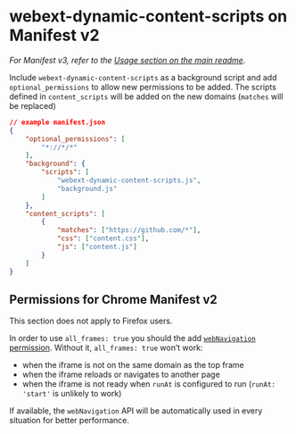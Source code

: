 # webext-dynamic-content-scripts on Manifest v2

_For Manifest v3, refer to the [Usage section on the main readme](readme.md)._

Include `webext-dynamic-content-scripts` as a background script and add `optional_permissions` to allow new permissions to be added. The scripts defined in `content_scripts` will be added on the new domains (`matches` will be replaced)

```json
// example manifest.json
{
	"optional_permissions": [
		"*://*/*"
	],
	"background": {
		"scripts": [
			"webext-dynamic-content-scripts.js",
			"background.js"
		]
	},
	"content_scripts": [
		{
			"matches": ["https://github.com/*"],
			"css": ["content.css"],
			"js": ["content.js"]
		}
	]
}
```

## Permissions for Chrome Manifest v2

This section does not apply to Firefox users.

In order to use `all_frames: true` you should the add [`webNavigation` permission](https://developer.chrome.com/docs/extensions/reference/webNavigation/). Without it, `all_frames: true` won’t work:

- when the iframe is not on the same domain as the top frame
- when the iframe reloads or navigates to another page
- when the iframe is not ready when `runAt` is configured to run (`runAt: 'start'` is unlikely to work)

If available, the `webNavigation` API will be automatically used in every situation for better performance.
